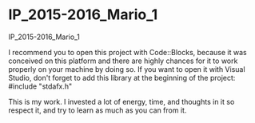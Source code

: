 # IP_2015-2016_Mario_1
IP_2015-2016_Mario_1

I recommend you to open this project with Code::Blocks, because it was conceived on this platform and there are highly chances for it to work properly on your machine by doing so. If you want to open it with Visual Studio, don't forget to add this library at the beginning of the project: #include "stdafx.h"

This is my work. I invested a lot of energy, time, and thoughts in it so respect it, and try to learn as much as you can from it.
